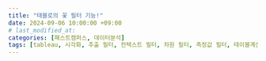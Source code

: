 ```yaml
---
title: "태블로의 꽃 필터 기능!"
date: 2024-09-06 10:00:00 +09:00 
# last_modified_at:
categories: [패스트캠퍼스, 데이터분석]
tags: [tableau, 시각화, 추출 필터, 컨텍스트 필터, 차원 필터, 측정값 필터, 테이블계산 필터, 숨기기]
---
```



